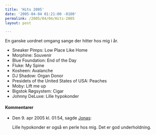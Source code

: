 ```yaml
---
title: 'Hits 2005'
date: '2005-04-04 01:21:00 -0100'
permalink: /2005/04/04/Hits-2005
layout: post

---
```

En ganske uordnet omgang sange der hitter hos mig i år.

- Sneaker Pimps: Low Place Like Home
- Morphine: Souvenir
- Blue Foundation: End of the Day
- Fluke: My Spine
- Kosheen: Avalanche
- DJ Shadow: Organ Donor
- Presidets of the United States of USA: Peaches
- Moby: Lift me up
- Bigstok Røgsystem: Cigar
- Johnny DeLuxe: Lille hypokonder
<div class="vintage-comments">
<h4>Kommentarer </h4>
<ul class="vintage-comments-list"><li>
<p class="comment-meta">Den <time pubdate datetime="2005-04-09T13:54:11+02:00">9. apr 2005 kl.  01:54</time>, sagde <a href="http://blog.verture.net/">Jonas</a>:</p>
<p>Lille hypokonder er også en perle hos mig. Det er god underholdning.</p>
</li>
</ul>
</div>
